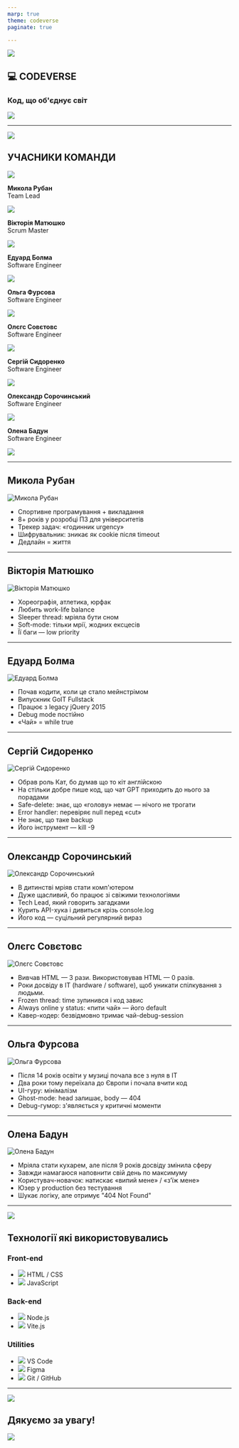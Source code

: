 ```yaml
---
marp: true
theme: codeverse
paginate: true

---
```


<img src="img/logo.png" class="logo-top-right">

## 💻 CODEVERSE
### Код, що об'єднує світ

<img src="img/logo-team.jpg" class="logo-bottom-left">

---

<img src="img/logo.png" class="logo-top-right">

## УЧАСНИКИ КОМАНДИ


<div class="team-grid">

  <div class="team-row">
    <div class="team-member">
      <img src="img/team/person01.png">
      <p><b>Микола Рубан</b><br>Team Lead</p>
    </div>
    <div class="team-member">
      <img src="img/team/person02.png">
      <p><b>Вікторія Матюшко</b><br>Scrum Master</p>
    </div>
    <div class="team-member">
      <img src="img/team/person03.png">
      <p><b>Едуард Болма</b><br>Software Engineer</p>
    </div>
    <div class="team-member">
      <img src="img/team/person04.png">
      <p><b>Ольга Фурсова</b><br>Software Engineer</p>
    </div>
  </div>

  <div class="team-row offset">
    <div class="team-member">
      <img src="img/team/person05.png">
      <p><b>Олєгс Совєтовс</b><br>Software Engineer</p>
    </div>
    <div class="team-member">
      <img src="img/team/person06.png">
      <p><b>Сергій Сидоренко</b><br>Software Engineer</p>
    </div>
    <div class="team-member">
      <img src="img/team/person07.png">
      <p><b>Олександр Сорочинський</b><br>Software Engineer</p>
    </div>
    <div class="team-member">
      <img src="img/team/person08.png">
      <p><b>Олена Бадун</b><br>Software Engineer</p>
    </div>
  </div>

</div>
<img src="img/logo-team.jpg" class="logo-bottom-left">

---

<div class="person-slide">

  <div class="person-left">
    <h2>Микола Рубан</h2>
    <img src="img/team/person01.png" alt="Микола Рубан">
  </div>

  <div class="person-right">
    <ul>
      <li>Спортивне програмування + викладання</li>
      <li>8+ років у розробці ПЗ для університетів</li>
      <li>Трекер задач: «годинник urgency»</li>
      <li>Шифрувальник: зникає як cookie після timeout</li>
      <li>Дедлайн = життя</li>
    </ul>
  </div>

</div>

---

<div class="person-slide">
  <div class="person-left">
    <h2>Вікторія Матюшко</h2>
    <img src="img/team/person02.png" alt="Вікторія Матюшко">
  </div>
  <div class="person-right">
    <ul>
      <li>Хореографія, атлетика, юрфак</li>
      <li>Любить work-life balance</li>
      <li>Sleeper thread: мріяла бути сном</li>
      <li>Soft-mode: тільки мрії, жодних ексцесів</li>
      <li>Її баги — low priority</li>
    </ul>
  </div>
</div>

---

<div class="person-slide">
  <div class="person-left">
    <h2>Едуард Болма</h2>
    <img src="img/team/person03.png" alt="Едуард Болма">
  </div>
  <div class="person-right">
    <ul>
      <li>Почав кодити, коли це стало мейнстрімом</li>
      <li>Випускник GoIT Fullstack</li>
      <li>Працює з legacy jQuery 2015</li>
      <li>Debug mode постійно</li>
      <li>«Чай» = while true</li>
    </ul>
  </div>
</div>

---

<div class="person-slide">
  <div class="person-left">
    <h2>Сергій Сидоренко</h2>
    <img src="img/team/person04.png" alt="Сергій Сидоренко">
  </div>
  <div class="person-right">
    <ul>
      <li>Обрав роль Кат, бо думав що то кіт англійскою</li>
      <li>На стільки добре пише код, що чат GPT приходить до нього за порадами</li>
      <li>Safe-delete: знає, що «голову» немає — нічого не трогати</li>
      <li>Error handler: перевіряє null перед «cut»</li>
      <li>Не знає, що таке backup</li>
      <li>Його інструмент — kill -9</li>
    </ul>
  </div>
</div>

---

<div class="person-slide">
  <div class="person-left">
    <h2>Олександр Сорочинський</h2>
    <img src="img/team/person05.png" alt="Олександр Сорочинський">
  </div>
  <div class="person-right">
    <ul>
      <li>В дитинстві мріяв стати комп'ютером</li>
      <li>Дуже щасливий, бо працює зі свіжими технологіями</li>
      <li>Tech Lead, який говорить загадками</li>
      <li>Курить API-хука і дивиться крізь console.log</li>
      <li>Його код — суцільний регулярний вираз</li>
    </ul>
  </div>
</div>

---

<div class="person-slide">
  <div class="person-left">
    <h2>Олєгс Совєтовс</h2>
    <img src="img/team/person06.png" alt="Олєгс Совєтовс">
  </div>
  <div class="person-right">
    <ul>
      <li>Вивчав HTML — 3 рази. Використовував HTML — 0 разів.</li>
      <li>Роки досвіду в ІТ (hardware / software), щоб уникати спілкування з людьми.</li>
      <li>Frozen thread: time зупинився і код завис</li>
      <li>Always online у status: «пити чай» — його default</li>
      <li>Кавер-кодер: безвідмовно тримає чай-debug-session</li>
    </ul>
  </div>
</div>

---

<div class="person-slide">
  <div class="person-left">
    <h2>Ольга Фурсова</h2>
    <img src="img/team/person07.png" alt="Ольга Фурсова">
  </div>
  <div class="person-right">
    <ul>
      <li>Після 14 років освіти у музиці почала все з нуля в IT</li>
      <li>Два роки тому переїхала до Європи і почала вчити код</li>
      <li>UI-гуру: мінімалізм</li>
      <li>Ghost-mode: head залишає, body — 404</li>
      <li>Debug-гумор: з'являється у критичні моменти</li>
    </ul>
  </div>
</div>

---

<div class="person-slide">
  <div class="person-left">
    <h2>Олена Бадун</h2>
    <img src="img/team/person08.png" alt="Олена Бадун">
  </div>
  <div class="person-right">
    <ul>
      <li>Мріяла стати кухарем, але після 9 років досвіду змінила сферу</li>
      <li>Завжди намагаюся наповнити свій день по максимуму</li>
      <li>Користувач-новачок: натискає «випий мене» / «з’їж мене»</li>
      <li>Юзер у production без тестування</li>
      <li>Шукає логіку, але отримує "404 Not Found"</li>
    </ul>
  </div>
</div>

---
<img src="img/logo.png" class="logo-top-right">

<h2>Технології які використовувались</h2>

<div class="tech-row">

  <div class="tech-col">
    <h3>Front-end</h3>
    <ul>
      <li><img src="img/tech/html5.svg"> HTML / CSS</li>
      <li><img src="img/tech/javascript.svg"> JavaScript</li>
    </ul>
  </div>

  <div class="tech-col">
    <h3>Back-end</h3>
    <ul>
      <li><img src="img/tech/nodedotjs.svg"> Node.js</li>
      <li><img src="img/tech/vite.svg"> Vite.js</li>
    </ul>
  </div>

  <div class="tech-col">
    <h3>Utilities</h3>
    <ul>
      <li><img src="img/tech/vscode.svg"> VS Code</li>
      <li><img src="img/tech/figma.svg"> Figma</li>
      <li><img src="img/tech/github.svg"> Git / GitHub</li>
    </ul>
  </div>

</div>

---

<img src="img/logo.png" class="logo-top-right">

<div class="thank-slide">
  <h2>Дякуємо за увагу!</h2>
</div>

<img src="img/logo-team.jpg" class="logo-bottom-left">
